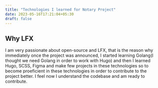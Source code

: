 ```yaml
---
title: "Technologies I learned for Notary Project"
date: 2023-05-16T17:21:04+05:30
draft: false
---
```


## Why LFX

I am very passionate about open-source and LFX, that is the reason why immediately once the project was announced, I started learning Golang(I thought we need Golang in order to work with Hugo) and then I learned Hugo, SCSS, Figma and make few projects in these technologies so to become proeficient in these technologies in order to contribute to the project better. I feel now I understand the codebase and am ready to contribute.

